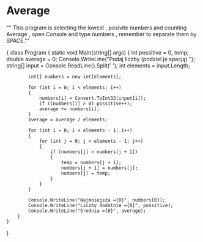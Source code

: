 # Average

"" This program is selecting the lowest , posivite numbers and counting Average , open Console and type numbers , remember to separate them by SPACE.""



{
    class Program
    {
        static void Main(string[] args)
        {
            int possitive = 0, temp;
            double average = 0;
            Console.WriteLine("Podaj liczby (podziel je spacją) ");
            string[] input = Console.ReadLine().Split(' ');
            int elements = input.Length;

            int[] numbers = new int[elements];
            
            for (int i = 0; i < elements; i++) 
            {
                numbers[i] = Convert.ToInt32(input[i]);
                if ((numbers[i] > 0) possitive++);
                average += numbers[i];
            }
            average = average / elements;

            for (int i = 0; i < elements - 1; i++)
            {
                for (int j = 0; j < elements - 1; j++)
                {
                    if (numbers[j] > numbers[j + 1])
                    {
                        temp = numbers[j + 1];
                        numbers[j + 1] = numbers[j];
                        numbers[j] = temp;
                    }
                }
            }

            Console.WriteLine("Najmniejsza ={0}", numbers[0]);
            Console.WriteLine("Liczby dodatnie ={0}", possitive);
            Console.WriteLine("Średnia ={0}", average);
        }
    }
}
